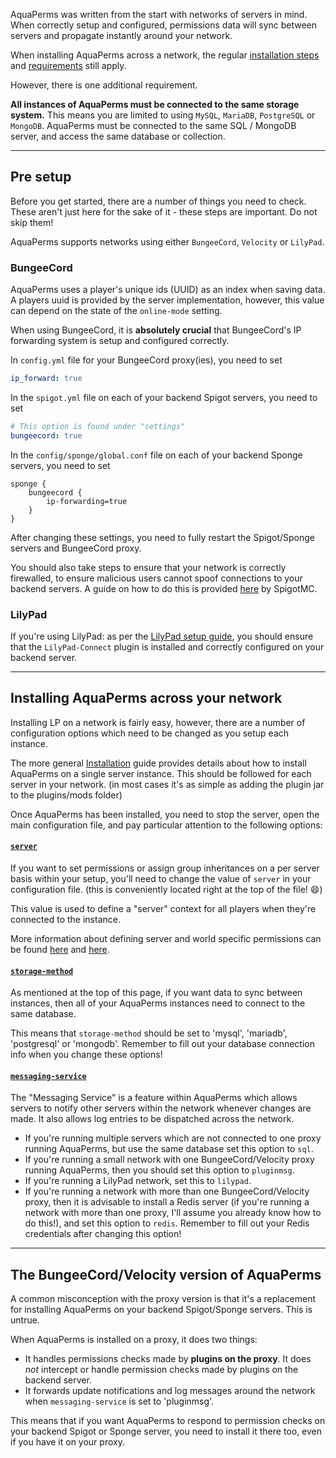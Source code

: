 AquaPerms was written from the start with networks of servers in mind. When correctly setup and configured, permissions data will sync between servers and propagate instantly around your network.

When installing AquaPerms across a network, the regular [installation steps](Installation) and [requirements](Installation#requirements) still apply.

However, there is one additional requirement.

**All instances of AquaPerms must be connected to the same storage system.** This means you are limited to using `MySQL`, `MariaDB`, `PostgreSQL` or `MongoDB`. AquaPerms must be connected to the same SQL / MongoDB server, and access the same database or collection.
___

## Pre setup
Before you get started, there are a number of things you need to check. These aren't just here for the sake of it - these steps are important. Do not skip them!

AquaPerms supports networks using either `BungeeCord`, `Velocity` or `LilyPad`.

### BungeeCord
AquaPerms uses a player's unique ids (UUID) as an index when saving data. A players uuid is provided by the server implementation, however, this value can depend on the state of the `online-mode` setting.

When using BungeeCord, it is **absolutely crucial** that BungeeCord's IP forwarding system is setup and configured correctly.

In `config.yml` file for your BungeeCord proxy(ies), you need to set
```yml
ip_forward: true
```

In the `spigot.yml` file on each of your backend Spigot servers, you need to set
```yml
# This option is found under "settings"
bungeecord: true
```

In the `config/sponge/global.conf` file on each of your backend Sponge servers, you need to set
```hocon
sponge {
    bungeecord {
        ip-forwarding=true
    }
}
```

After changing these settings, you need to fully restart the Spigot/Sponge servers and BungeeCord proxy.

You should also take steps to ensure that your network is correctly firewalled, to ensure malicious users cannot spoof connections to your backend servers. A guide on how to do this is provided [here](https://www.spigotmc.org/wiki/firewall-guide/) by SpigotMC.

### LilyPad
If you're using LilyPad: as per the [LilyPad setup guide](http://www.lilypadmc.org/threads/connecting-your-bukkit-servers.13/), you should ensure that the `LilyPad-Connect` plugin is installed and correctly configured on your backend server.

___

## Installing AquaPerms across your network
Installing LP on a network is fairly easy, however, there are a number of configuration options which need to be changed as you setup each instance.

The more general [Installation](Installation) guide provides details about how to install AquaPerms on a single server instance. This should be followed for each server in your network. (in most cases it's as simple as adding the plugin jar to the plugins/mods folder)

Once AquaPerms has been installed, you need to stop the server, open the main configuration file, and pay particular attention to the following options:

#### [`server`](Configuration#server)

If you want to set permissions or assign group inheritances on a per server basis within your setup, you'll need to change the value of `server` in your configuration file. (this is conveniently located right at the top of the file! 😄)

This value is used to define a "server" context for all players when they're connected to the instance.

More information about defining server and world specific permissions can be found [here](Advanced-Setup) and [here](Context).

#### [`storage-method`](Configuration#storage-method)

As mentioned at the top of this page, if you want data to sync between instances, then all of your AquaPerms instances need to connect to the same database. 

This means that `storage-method` should be set to 'mysql', 'mariadb', 'postgresql' or 'mongodb'. Remember to fill out your database connection info when you change these options!

#### [`messaging-service`](Configuration#messaging-service)

The "Messaging Service" is a feature within AquaPerms which allows servers to notify other servers within the network whenever changes are made. It also allows log entries to be dispatched across the network.

* If you're running multiple servers which are not connected to one proxy running AquaPerms, but use the same database set this option to `sql`.
* If you're running a small network with one BungeeCord/Velocity proxy running AquaPerms, then you should set this option to `pluginmsg`.
* If you're running a LilyPad network, set this to `lilypad`.
* If you're running a network with more than one BungeeCord/Velocity proxy, then it is advisable to install a Redis server (if you're running a network with more than one proxy, I'll assume you already know how to do this!), and set this option to `redis`. Remember to fill out your Redis credentials after changing this option!

___

## The BungeeCord/Velocity version of AquaPerms
A common misconception with the proxy version is that it's a replacement for installing AquaPerms on your backend Spigot/Sponge servers. This is untrue.

When AquaPerms is installed on a proxy, it does two things:

* It handles permissions checks made by **plugins on the proxy**. It does *not* intercept or handle permission checks made by plugins on the backend server.
* It forwards update notifications and log messages around the network when `messaging-service` is set to 'pluginmsg'.

This means that if you want AquaPerms to respond to permission checks on your backend Spigot or Sponge server, you need to install it there too, even if you have it on your proxy.
